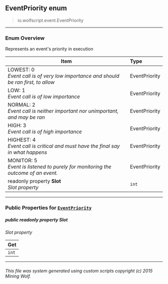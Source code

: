## EventPriority __enum__

>io.wolfscript.event.EventPriority

---

### Enum Overview

Represents an event's priority in execution

Item | Type   
--- | :--- 
LOWEST: 0<br> _Event call is of very low importance and should be ran first, to allow_ | EventPriority
LOW: 1<br> _Event call is of low importance_ | EventPriority
NORMAL: 2<br> _Event call is neither important nor unimportant, and may be ran_ | EventPriority
HIGH: 3<br> _Event call is of high importance_ | EventPriority
HIGHEST: 4<br> _Event call is critical and must have the final say in what happens_ | EventPriority
MONITOR: 5<br> _Event is listened to purely for monitoring the outcome of an event._ | EventPriority
 readonly property __Slot__ <br> _Slot property_ | `int`



---


### Public Properties for [`EventPriority`](EventPriority.md)

##### <a id='slot'></a>public  readonly property __Slot__

_Slot property_

Get | 
--- | 
`int` |



---


###### This file was system generated using custom scripts copyright (c) 2015 Mining Wolf.
	

